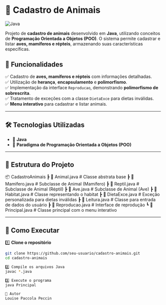 # 🐾 Cadastro de Animais  

![Java](https://img.shields.io/badge/Java-ED8B00?style=for-the-badge&logo=java&logoColor=white)

Projeto de **cadastro de animais** desenvolvido em **Java**, utilizando conceitos de **Programação Orientada a Objetos (POO)**. O sistema permite cadastrar e listar **aves, mamíferos e répteis**, armazenando suas características específicas.

## 📌 Funcionalidades  
✅ Cadastro de **aves, mamíferos e répteis** com informações detalhadas.  
✅ Utilização de **herança**, **encapsulamento** e **polimorfismo**.  
✅ Implementação da interface `Reproducao`, demonstrando **polimorfismo de sobrescrita**.  
✅ Tratamento de exceções com a classe `DietaExce` para dietas inválidas.  
✅ **Menu interativo** para cadastrar e listar animais.  

---

## 🛠 Tecnologias Utilizadas  
- 🚀 **Java**  
- 📌 **Paradigma de Programação Orientada a Objetos (POO)**  

---

## 📂 Estrutura do Projeto  

📦 CadastroAnimais
┣ 📜 Animal.java # Classe abstrata base
┣ 📜 Mamifero.java # Subclasse de Animal (Mamífero)
┣ 📜 Reptil.java # Subclasse de Animal (Réptil)
┣ 📜 Ave.java # Subclasse de Animal (Ave)
┣ 📜 Habitat.java # Classe representando o habitat
┣ 📜 DietaExce.java # Exceção personalizada para dietas inválidas
┣ 📜 Leitura.java # Classe para entrada de dados do usuário
┣ 📜 Reproducao.java # Interface de reprodução
┗ 📜 Principal.java # Classe principal com o menu interativo

---

## 🚀 Como Executar  

1️⃣ **Clone o repositório**  
```sh
git clone https://github.com/seu-usuario/cadastro-animais.git
cd cadastro-animais

2️⃣ Compile os arquivos Java
javac *.java

3️⃣ Execute o programa
java Principal

👤 Autor
Louise Paccola Peccin
